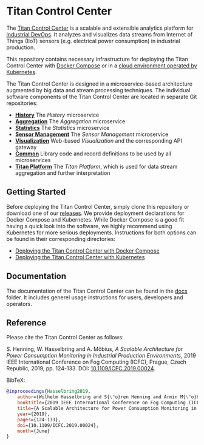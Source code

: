 # Titan Control Center

The [Titan Control Center](https://ieeexplore.ieee.org/abstract/document/8822045)
is a scalable and extensible analytics platform for [Industrial DevOps](https://industrial-devops.org/).
It analyzes and visualizes data streams from Internet of Things (IIoT) sensors
(e.g. electrical power consumption) in industrial production.

This repository contains necessary infrastructure for deploying the Titan Control Center with
[Docker Compose](docker-compose) or in a [cloud environment operated by Kubernetes](kubernetes).

The Titan Control Center is designed in a microservice-based architecture augmented by big data
and stream processing techniques. The individual software components of the Titan Control Center are located in separate Git repositories:

* **[History](https://github.com/cau-se/titan-ccp-history)** The *History* microservice
* **[Aggregation](https://github.com/cau-se/titan-ccp-aggregation)** The *Aggregation* microservice
* **[Statistics](https://github.com/cau-se/titan-ccp-stats)** The *Statistics* microservice
* **[Sensor Management](https://github.com/cau-se/titan-ccp-sensor-management)** The *Sensor Management* microservice
* **[Visualization](https://github.com/cau-se/titan-ccp-frontend)** Web-based *Visualization* and the corresponding API gateway
* **[Common](https://github.com/cau-se/titan-ccp-common)** Library code and record definitions to be used by all microservices
* **[Titan Platform](https://doc.industrial-devops.org/titanPlatform/)** The *Titan Platform*, which is used for data stream aggregation and further interpretation

## Getting Started

Before deploying the Titan Control Center, simply clone this repository or download one of our
[releases](https://github.com/cau-se/titan-ccp/releases). We provide deployment declarations for Docker Compose and
Kubernetes. While Docker Compose is a good fit having a quick look into the software, we highly recommend using
Kubernetes for more serious deployments. Instructions for both options can be found in their corresponding directories:

* [Deploying the Titan Control Center with Docker Compose](docker-compose)
* [Deploying the Titan Control Center with Kubernetes](kubernetes)

## Documentation

The documentation of the Titan Control Center can be found in the [docs](docs) folder. It includes generel usage
instructions for users, developers and operators.

## Reference

Please cite the Titan Control Center as follows:

S. Henning, W. Hasselbring and A. Möbius, *A Scalable Architecture for Power Consumption Monitoring in Industrial Production Environments*, 2019 IEEE International Conference on Fog Computing (ICFC), Prague, Czech Republic, 2019, pp. 124-133.
DOI: [10.1109/ICFC.2019.00024](https://doi.org/10.1109/ICFC.2019.00024).

BibTeX:

````bibtex
@inproceedings{Hasselbring2019,
    author={Wilhelm Hasselbring and S{\"o}ren Henning and Armin M{\"o}bius},
    booktitle={2019 IEEE International Conference on Fog Computing (ICFC)},
    title={A Scalable Architecture for Power Consumption Monitoring in Industrial Production Environments},
    year={2019},
    pages={124-133},
    doi={10.1109/ICFC.2019.00024}, 
    month={June}
}
````

